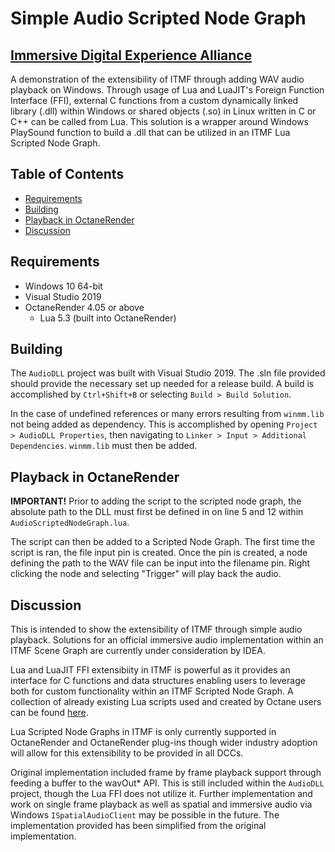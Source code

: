 # Simple Audio Scripted Node Graph

## [Immersive Digital Experience Alliance](http://immersivealliance.org/)

A demonstration of the extensibility of ITMF through adding WAV audio playback on Windows. Through usage of Lua and LuaJIT's Foreign Function Interface (FFI), external C functions from a custom dynamically linked library (.dll) within Windows or shared objects (.so) in Linux written in C or C++ can be called from Lua. This solution is a wrapper around Windows PlaySound function to build a .dll that can be utilized in an ITMF Lua Scripted Node Graph.

## Table of Contents

* [Requirements](#requirements)
* [Building](#Building)
* [Playback in OctaneRender](#playback-in-octanerender)
* [Discussion](#discussion)

## Requirements

* Windows 10 64-bit
* Visual Studio 2019
* OctaneRender 4.05 or above
    * Lua 5.3 (built into OctaneRender)

## Building

The `AudioDLL` project was built with Visual Studio 2019. The .sln file provided should provide the necessary set up needed for a release build. A build is accomplished by `Ctrl+Shift+B` or selecting `Build > Build Solution`.

In the case of undefined references or many errors resulting from `winmm.lib` not being added as dependency. This is accomplished by opening `Project > AudioDLL Properties`, then navigating to `Linker > Input > Additional Dependencies`. `winmm.lib` must then be added. 

## Playback in OctaneRender

**IMPORTANT!**
Prior to adding the script to the scripted node graph, the absolute path to the DLL must first be defined in on line 5 and 12 within `AudioScriptedNodeGraph.lua`.

The script can then be added to a Scripted Node Graph. The first time the script is ran, the file input pin is created. Once the pin is created, a node defining the path to the WAV file can be input into the filename pin. Right clicking the node and selecting "Trigger" will play back the audio.

## Discussion

This is intended to show the extensibility of ITMF through simple audio playback. Solutions for an official immersive audio implementation within an ITMF Scene Graph are currently under consideration by IDEA.

Lua and LuaJIT FFI extensibiity in ITMF is powerful as it provides an interface for C functions and data structures enabling users to leverage both for custom functionality within an ITMF Scripted Node Graph. A collection of already existing Lua scripts used and created by Octane users can be found [here](https://render.otoy.com/forum/viewtopic.php?f=73&t=57252).

Lua Scripted Node Graphs in ITMF is only currently supported in OctaneRender and OctaneRender plug-ins though wider industry adoption will allow for this extensibility to be provided in all DCCs.

Original implementation included frame by frame playback support through feeding a buffer to the wavOut* API. This is still included within the `AudioDLL` project, though the Lua FFI does not utilize it. Further implementation and work on single frame playback as well as spatial and immersive audio via Windows `ISpatialAudioClient` may be possible in the future. The implementation provided has been simplified from the original implementation.

